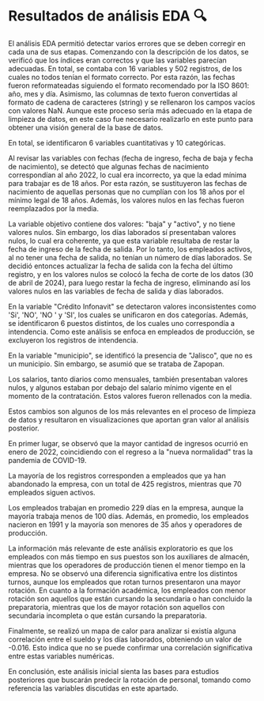 # Resultados de análisis EDA 🔍

El análisis EDA permitió detectar varios errores que se deben corregir en cada una de sus etapas. Comenzando con la descripción de los datos, se verificó que los índices eran correctos y que las variables parecían adecuadas. En total, se contaba con 16 variables y 502 registros, de los cuales no todos tenían el formato correcto. Por esta razón, las fechas fueron reformateadas siguiendo el formato recomendado por la ISO 8601: año, mes y día. Asimismo, las columnas de texto fueron convertidas al formato de cadena de caracteres (string) y se rellenaron los campos vacíos con valores NaN. Aunque este proceso sería más adecuado en la etapa de limpieza de datos, en este caso fue necesario realizarlo en este punto para obtener una visión general de la base de datos.

En total, se identificaron 6 variables cuantitativas y 10 categóricas.

Al revisar las variables con fechas (fecha de ingreso, fecha de baja y fecha de nacimiento), se detectó que algunas fechas de nacimiento correspondían al año 2022, lo cual era incorrecto, ya que la edad mínima para trabajar es de 18 años. Por esta razón, se sustituyeron las fechas de nacimiento de aquellas personas que no cumplían con los 18 años por el mínimo legal de 18 años. Además, los valores nulos en las fechas fueron reemplazados por la media.

La variable objetivo contiene dos valores: "baja" y "activo", y no tiene valores nulos. Sin embargo, los días laborados sí presentaban valores nulos, lo cual era coherente, ya que esta variable resultaba de restar la fecha de ingreso de la fecha de salida. Por lo tanto, los empleados activos, al no tener una fecha de salida, no tenían un número de días laborados. Se decidió entonces actualizar la fecha de salida con la fecha del último registro, y en los valores nulos se colocó la fecha de corte de los datos (30 de abril de 2024), para luego restar la fecha de ingreso, eliminando así los valores nulos en las variables de fecha de salida y días laborados.

En la variable "Crédito Infonavit" se detectaron valores inconsistentes como 'Si', 'NO', 'NO ' y 'SI', los cuales se unificaron en dos categorías. Además, se identificaron 6 puestos distintos, de los cuales uno correspondía a intendencia. Como este análisis se enfoca en empleados de producción, se excluyeron los registros de intendencia.

En la variable "municipio", se identificó la presencia de "Jalisco", que no es un municipio. Sin embargo, se asumió que se trataba de Zapopan.

Los salarios, tanto diarios como mensuales, también presentaban valores nulos, y algunos estaban por debajo del salario mínimo vigente en el momento de la contratación. Estos valores fueron rellenados con la media.

Estos cambios son algunos de los más relevantes en el proceso de limpieza de datos y resultaron en visualizaciones que aportan gran valor al análisis posterior.

En primer lugar, se observó que la mayor cantidad de ingresos ocurrió en enero de 2022, coincidiendo con el regreso a la "nueva normalidad" tras la pandemia de COVID-19.

La mayoría de los registros corresponden a empleados que ya han abandonado la empresa, con un total de 425 registros, mientras que 70 empleados siguen activos.

Los empleados trabajan en promedio 229 días en la empresa, aunque la mayoría trabaja menos de 100 días. Además, en promedio, los empleados nacieron en 1991 y la mayoría son menores de 35 años y operadores de producción.

La información más relevante de este análisis exploratorio es que los empleados con más tiempo en sus puestos son los auxiliares de almacén, mientras que los operadores de producción tienen el menor tiempo en la empresa. No se observó una diferencia significativa entre los distintos turnos, aunque los empleados que rotan turnos presentaron una mayor rotación. En cuanto a la formación académica, los empleados con menor rotación son aquellos que están cursando la secundaria o han concluido la preparatoria, mientras que los de mayor rotación son aquellos con secundaria incompleta o que están cursando la preparatoria.

Finalmente, se realizó un mapa de calor para analizar si existía alguna correlación entre el sueldo y los días laborados, obteniendo un valor de -0.016. Esto indica que no se puede confirmar una correlación significativa entre estas variables numéricas.

En conclusión, este análisis inicial sienta las bases para estudios posteriores que buscarán predecir la rotación de personal, tomando como referencia las variables discutidas en este apartado.
